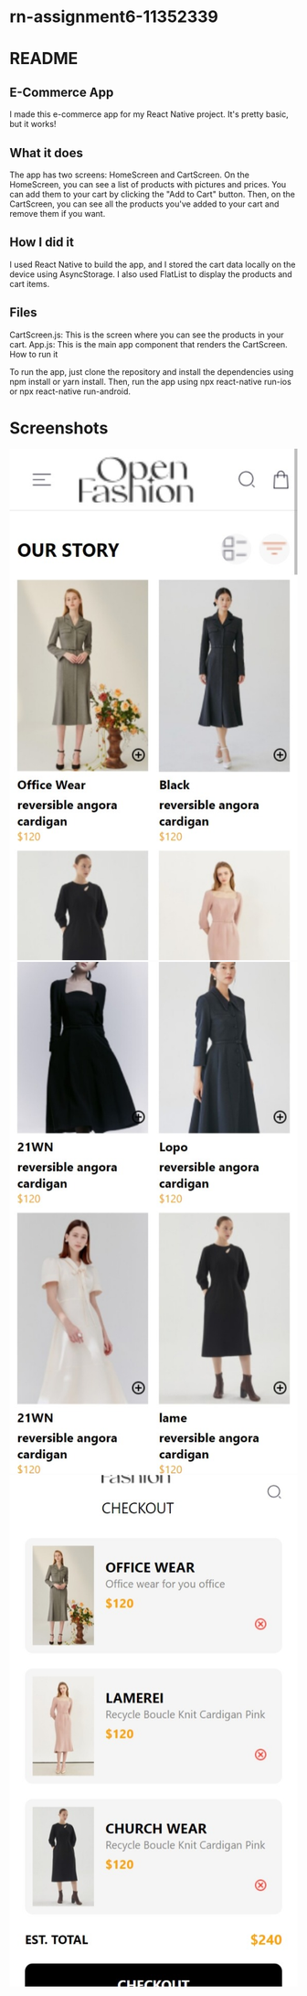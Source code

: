 # rn-assignment6-11352339

# README

## E-Commerce App
I made this e-commerce app for my React Native project. It's pretty basic, but it works!

## What it does

The app has two screens: HomeScreen and CartScreen. On the HomeScreen, you can see a list of products with pictures and prices. You can add them to your cart by clicking the "Add to Cart" button. Then, on the CartScreen, you can see all the products you've added to your cart and remove them if you want.

## How I did it

I used React Native to build the app, and I stored the cart data locally on the device using AsyncStorage. I also used FlatList to display the products and cart items.

## Files

CartScreen.js: This is the screen where you can see the products in your cart.
App.js: This is the main app component that renders the CartScreen.
How to run it

To run the app, just clone the repository and install the dependencies using npm install or yarn install. Then, run the app using npx react-native run-ios or npx react-native run-android.


# Screenshots
![screenshot1](assets/Screenshot_3-7-2024_21627_localhost.jpeg)
![screenshot2](assets/Screenshot_3-7-2024_21718_localhost.jpeg)
![screenshot3](assets/Screenshot_3-7-2024_21751_localhost.jpeg)